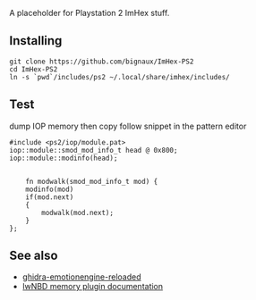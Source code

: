 
A placeholder for Playstation 2 ImHex stuff.

## Installing

    git clone https://github.com/bignaux/ImHex-PS2
    cd ImHex-PS2
    ln -s `pwd`/includes/ps2 ~/.local/share/imhex/includes/


## Test

dump IOP memory then copy follow snippet in the pattern editor


    #include <ps2/iop/module.pat>
    iop::module::smod_mod_info_t head @ 0x800;
    iop::module::modinfo(head);
    
    
        fn modwalk(smod_mod_info_t mod) {
        modinfo(mod)
        if(mod.next)
        {            
            modwalk(mod.next);
        }
    };

## See also

* [ghidra-emotionengine-reloaded](https://github.com/chaoticgd/ghidra-emotionengine-reloaded)
* [lwNBD memory plugin documentation](https://github.com/bignaux/lwNBD/blob/main/plugins/memory/lwnbd-memory-plugin.md)